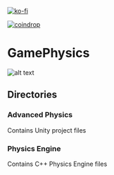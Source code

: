 [![ko-fi](assets/kofi-md.svg)](https://ko-fi.com/H2H1ZZY1Q)

[![coindrop](assets/coindrop-md.svg)](https://coindrop.to/auxcodes)

# GamePhysics
![alt text](https://github.com/borgosity/GamePhysics/blob/master/physicsforgames.gif "Logo Title Text 1")

## Directories
### Advanced Physics
Contains Unity project files

### Physics Engine
Contains C++ Physics Engine files
